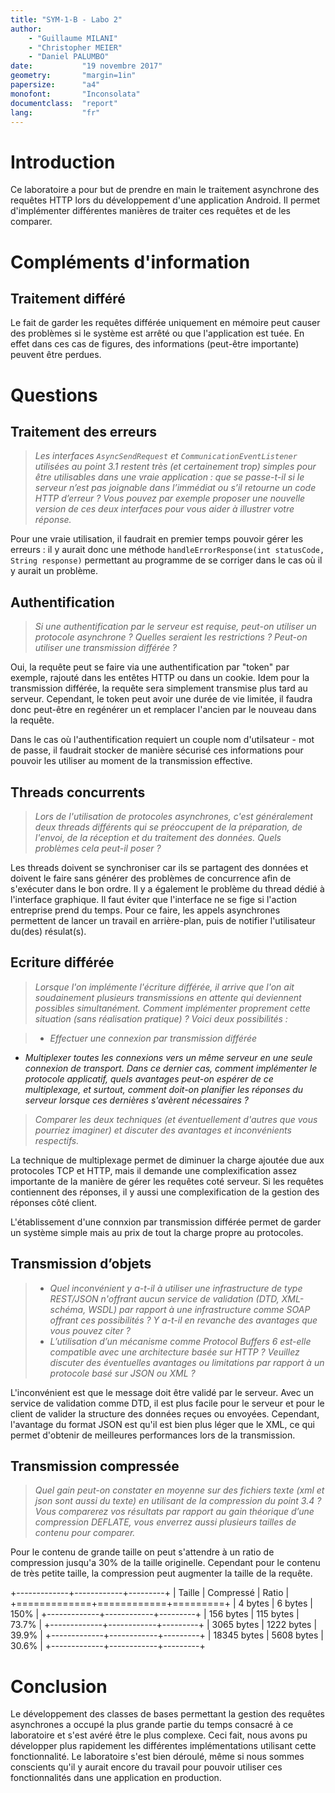 ```yaml
---
title: "SYM-1-B - Labo 2"
author:
    - "Guillaume MILANI"
    - "Christopher MEIER"
    - "Daniel PALUMBO"
date:           "19 novembre 2017"
geometry:       "margin=1in"
papersize:      "a4"
monofont:       "Inconsolata"
documentclass:  "report"
lang:           "fr"
---
```


# Introduction

Ce laboratoire a pour but de prendre en main le traitement asynchrone des requêtes HTTP lors du développement d'une application Android. Il permet d'implémenter différentes manières de traiter ces requêtes et de les comparer.

# Compléments d'information

## Traitement différé

Le fait de garder les requêtes différée uniquement en mémoire peut causer des problèmes si le système est arrêté ou que l'application est tuée. En effet dans ces cas de figures, des informations (peut-être importante) peuvent être perdues.

# Questions

## Traitement des erreurs

> *Les interfaces `AsyncSendRequest` et `CommunicationEventListener` utilisées au point 3.1 restent très (et certainement trop) simples pour être utilisables dans une vraie application : que se passe-t-il si le serveur n’est pas joignable dans l’immédiat ou s’il retourne un code HTTP d’erreur ? Vous pouvez par exemple proposer une nouvelle version de ces deux interfaces pour vous aider à illustrer votre réponse.*

Pour une vraie utilisation, il faudrait en premier temps pouvoir gérer les erreurs : il y aurait donc une méthode `handleErrorResponse(int statusCode, String response)` permettant au programme de se corriger dans le cas où il y aurait un problème.

## Authentification

> *Si une authentification par le serveur est requise, peut-on utiliser un protocole asynchrone ? Quelles seraient les restrictions ? Peut-on utiliser une transmission différée ?*

Oui, la requête peut se faire via une authentification par "token" par exemple, rajouté dans les entêtes HTTP ou dans un cookie. Idem pour la transmission différée, la requête sera simplement transmise plus tard au serveur. Cependant, le token peut avoir une durée de vie limitée, il faudra donc peut-être en regénérer un et remplacer l'ancien par le nouveau dans la requête.

Dans le cas où l'authentification requiert un couple nom d'utilsateur - mot de passe, il faudrait stocker de manière sécurisé ces informations pour pouvoir les utiliser au moment de la transmission effective.

## Threads concurrents

> *Lors de l'utilisation de protocoles asynchrones, c'est généralement deux threads différents qui se préoccupent de la préparation, de l'envoi, de la réception et du traitement des données. Quels problèmes cela peut-il poser ?*

Les threads doivent se synchroniser car ils se partagent des données et doivent le faire sans générer des problèmes de concurrence afin de s'exécuter dans le bon ordre.
Il y a également le problème du thread dédié à l'interface graphique. Il faut éviter que l'interface ne se fige si l'action entreprise prend du temps. Pour ce faire, les appels asynchrones permettent de lancer un travail en arrière-plan, puis de notifier l'utilisateur du(des) résulat(s). 

## Ecriture différée

> *Lorsque l'on implémente l'écriture différée, il arrive que l'on ait soudainement plusieurs transmissions en attente qui deviennent possibles simultanément. Comment implémenter proprement cette situation (sans réalisation pratique) ? Voici deux possibilités :*

> * *Effectuer une connexion par transmission différée*
  * *Multiplexer toutes les connexions vers un même serveur en une seule connexion de transport. Dans ce dernier cas, comment implémenter le protocole applicatif, quels avantages peut-on espérer de ce multiplexage, et surtout, comment doit-on planifier les réponses du serveur lorsque ces dernières s'avèrent nécessaires ?*

> *Comparer les deux techniques (et éventuellement d'autres que vous pourriez imaginer) et discuter des avantages et inconvénients respectifs.*

La technique de multiplexage permet de diminuer la charge ajoutée due aux protocoles TCP et HTTP, mais il demande une complexification assez importante de la manière de gérer les requêtes coté serveur. Si les requêtes contiennent des réponses, il y aussi une complexification de la gestion des réponses côté client.

L'établissement d'une connxion par transmission différée permet de garder un système simple mais au prix de tout la charge propre au protocoles.

## Transmission d’objets

> * *Quel inconvénient y a-t-il à utiliser une infrastructure de type REST/JSON n'offrant aucun service de validation (DTD, XML-schéma, WSDL) par rapport à une infrastructure comme SOAP offrant ces possibilités ? Y a-t-il en revanche des avantages que vous pouvez citer ?*
> * *L’utilisation d’un mécanisme comme Protocol Buffers 6 est-elle compatible avec une architecture basée sur HTTP ? Veuillez discuter des éventuelles avantages ou limitations par rapport à un protocole basé sur JSON ou XML ?*

L'inconvénient est que le message doit être validé par le serveur. Avec un service de validation comme DTD, il est plus facile pour le serveur et pour le client de valider la structure des données reçues ou envoyées. Cependant, l'avantage du format JSON est qu'il est bien plus léger que le XML, ce qui permet d'obtenir de meilleures performances lors de la transmission.


## Transmission compressée

> *Quel gain peut-on constater en moyenne sur des fichiers texte (xml et json sont aussi du texte) en utilisant de la compression du point 3.4 ? Vous comparerez vos résultats par rapport au gain théorique d’une compression DEFLATE, vous enverrez aussi plusieurs tailles de contenu pour comparer.*

Pour le contenu de grande taille on peut s'attendre à un ratio de compression jusqu'a 30% de la taille originelle. Cependant pour le contenu de très petite taille, la compression peut augmenter la taille de la requête. 

+-------------+------------+---------+
| Taille      | Compressé  | Ratio   |
+=============+============+=========+
| 4 bytes     | 6 bytes    | 150%    |
+-------------+------------+---------+
| 156 bytes   | 115 bytes  | 73.7%   |
+-------------+------------+---------+
| 3065 bytes  | 1222 bytes | 39.9%   |
+-------------+------------+---------+
| 18345 bytes | 5608 bytes | 30.6%   |
+-------------+------------+---------+

# Conclusion

Le développement des classes de bases permettant la gestion des requêtes asynchrones a occupé la plus grande partie du temps consacré à ce laboratoire et s'est avéré être le plus complexe. Ceci fait, nous avons pu développer plus rapidement les différentes implémentations utilisant cette fonctionnalité. Le laboratoire s'est bien déroulé, même si nous sommes conscients qu'il y aurait encore du travail pour pouvoir utiliser ces fonctionnalités dans une application en production.